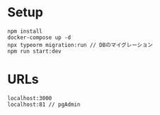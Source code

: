 # Setup


```
npm install
docker-compose up -d
npx typeorm migration:run // DBのマイグレーション 
npm run start:dev
```

# URLs

```
localhost:3000
localhost:81 // pgAdmin
```
